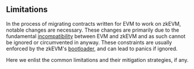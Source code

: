## Limitations

In the process of migrating contracts written for EVM to work on zkEVM, notable changes are necessary. These changes are primarily due to the fundamental [incompatibility](https://docs.zksync.io/build/developer-reference/era-vm) between EVM and zkEVM and as such cannot be ignored or circumvented in anyway. These constraints are usually enforced by the zkEVM's [bootloader](https://docs.zksync.io/zk-stack/components/zksync-evm/bootloader), and can lead to panics if ignored.

Here we enlist the common limitations and their mitigation strategies, if any.